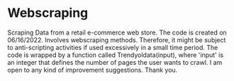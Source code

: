 # Webscraping
Scraping Data from a retail e-commerce web store.
The code is created on 06/16/2022. Involves webscraping methods. 
Therefore, it might be subject to anti-scripting activities if used excessively in a small time period.
The code is wrapped by a function called Trendyoldata(input), where 'input' is an integer that defines the number of pages the user wants to crawl. 
I am open to any kind of improvement suggestions. Thank you. 
